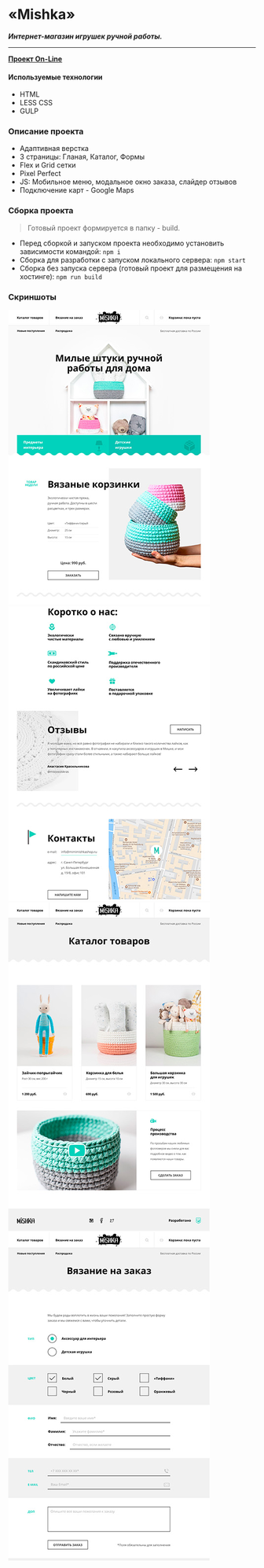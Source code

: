 # «Mishka»
***Интернет-магазин игрушек ручной работы.***
- - - 

__[Проект On-Line](https://mishka.dendev.ru)__  

#### Используемые технологии
*   HTML
*   LESS CSS
*   GULP

### Описание проекта

*   Адаптивная верстка
*   3 страницы: Гланая, Каталог, Формы
*   Flex и Grid сетки
*   Pixel Perfect
*   JS: Мобильное меню, модальное окно заказа, слайдер отзывов
*   Подключение карт - Google Maps

### Сборка проекта
>Готовый проект формируется в папку - build.
*   Перед сборкой и запуском проекта необходимо установить зависимости командой: `npm i`
*   Сборка для разработки с запуском локального сервера: `npm start`
*   Сборка без запуска сервера (готовый проект для размещения на хостинге): `npm run build`

### Скриншоты  
![Скриншот Главная](/screenshots/index-1.jpg)
![Скриншот Главная](/screenshots/index-2.jpg)
![Скриншот каталог](/screenshots/catalog.jpg)
![Скриншот форма](/screenshots/form.jpg)
